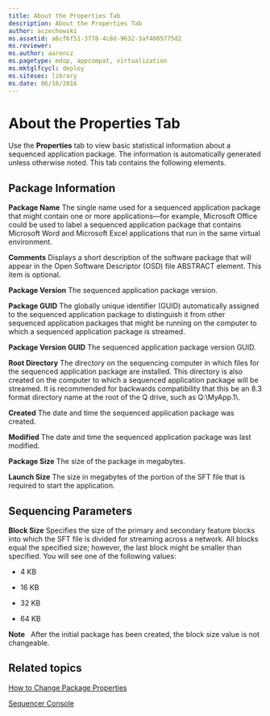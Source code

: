 ```yaml
---
title: About the Properties Tab
description: About the Properties Tab
author: aczechowski
ms.assetid: a6cf6f51-3778-4c8d-9632-3af4005775d2
ms.reviewer:
ms.author: aaroncz
ms.pagetype: mdop, appcompat, virtualization
ms.mktglfcycl: deploy
ms.sitesec: library
ms.date: 06/16/2016
---
```



# About the Properties Tab


Use the **Properties** tab to view basic statistical information about a sequenced application package. The information is automatically generated unless otherwise noted. This tab contains the following elements.

## Package Information


<a href="" id="package-name"></a>**Package Name**
The single name used for a sequenced application package that might contain one or more applications—for example, Microsoft Office could be used to label a sequenced application package that contains Microsoft Word and Microsoft Excel applications that run in the same virtual environment.

<a href="" id="comments"></a>**Comments**
Displays a short description of the software package that will appear in the Open Software Descriptor (OSD) file ABSTRACT element. This item is optional.

<a href="" id="package-version"></a>**Package Version**
The sequenced application package version.

<a href="" id="package-guid"></a>**Package GUID**
The globally unique identifier (GUID) automatically assigned to the sequenced application package to distinguish it from other sequenced application packages that might be running on the computer to which a sequenced application package is streamed.

<a href="" id="package-version-guid"></a>**Package Version GUID**
The sequenced application package version GUID.

<a href="" id="root-directory"></a>**Root Directory**
The directory on the sequencing computer in which files for the sequenced application package are installed. This directory is also created on the computer to which a sequenced application package will be streamed. It is recommended for backwards compatibility that this be an 8.3 format directory name at the root of the Q drive, such as Q:\\MyApp.1\\.

<a href="" id="created"></a>**Created**
The date and time the sequenced application package was created.

<a href="" id="modified"></a>**Modified**
The date and time the sequenced application package was last modified.

<a href="" id="package-size"></a>**Package Size**
The size of the package in megabytes.

<a href="" id="launch-size"></a>**Launch Size**
The size in megabytes of the portion of the SFT file that is required to start the application.

## Sequencing Parameters


<a href="" id="block-size"></a>**Block Size**
Specifies the size of the primary and secondary feature blocks into which the SFT file is divided for streaming across a network. All blocks equal the specified size; however, the last block might be smaller than specified. You will see one of the following values:

-   4 KB

-   16 KB

-   32 KB

-   64 KB

**Note**  
After the initial package has been created, the block size value is not changeable.



## Related topics


[How to Change Package Properties](how-to-change-package-properties.md)

[Sequencer Console](sequencer-console.md)









